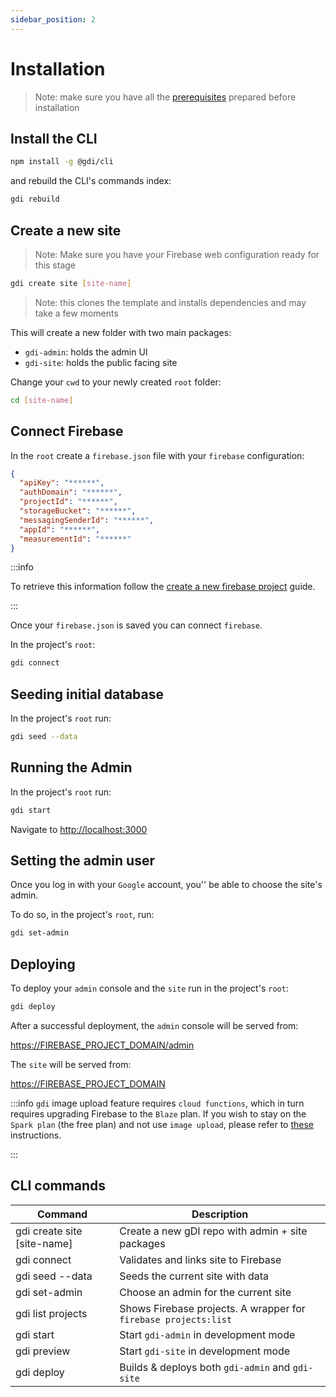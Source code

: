 ```yaml
---
sidebar_position: 2
---
```


# Installation

> Note: make sure you have all the [prerequisites](./prerequisites.md) prepared before installation

## Install the CLI

```sh
npm install -g @gdi/cli
```

and rebuild the CLI's commands index:

```sh
gdi rebuild
```

## Create a new site

> Note: Make sure you have your Firebase web configuration ready for this stage

```sh
gdi create site [site-name]
```

> Note: this clones the template and installs dependencies and may take a few moments

This will create a new folder with two main packages:

- `gdi-admin`: holds the admin UI
- `gdi-site`: holds the public facing site

Change your `cwd` to your newly created `root` folder:

```sh
cd [site-name]
```

## Connect Firebase

In the `root` create a `firebase.json` file with your `firebase` configuration:

```json title="firebase.json"
{
  "apiKey": "******",
  "authDomain": "******",
  "projectId": "******",
  "storageBucket": "******",
  "messagingSenderId": "******",
  "appId": "******",
  "measurementId": "******"
}
```

:::info

To retrieve this information follow the [create a new firebase project](../how-tos/create-a-firebase-project.md) guide.

:::

Once your `firebase.json` is saved you can connect `firebase`.

In the project's `root`:

```sh
gdi connect
```

## Seeding initial database

In the project's `root` run:

```sh
gdi seed --data
```

## Running the Admin

In the project's `root` run:

```sh
gdi start
```

Navigate to [http://localhost:3000](http://localhost:3000)

## Setting the admin user

Once you log in with your `Google` account, you'' be able to choose the site's admin.

To do so, in the project's `root`, run:

```sh
gdi set-admin
```

## Deploying

To deploy your `admin` console and the `site` run
in the project's `root`:

```sh
gdi deploy
```

After a successful deployment, the `admin` console will be served from:

[https://FIREBASE_PROJECT_DOMAIN/admin](https://FIREBASE_PROJECT_DOMAIN/admin)

The `site` will be served from:

[https://FIREBASE_PROJECT_DOMAIN](https://FIREBASE_PROJECT_DOMAIN)

:::info
`gdi` image upload feature requires `cloud functions`, which in turn requires upgrading Firebase to the `Blaze` plan. If you wish to stay on the `Spark plan` (the free plan) and not use `image upload`, please refer to [these](../topics/image-upload#disabling-cloud-function) instructions.

:::

## CLI commands

| Command                     | Description                                                     |
| --------------------------- | --------------------------------------------------------------- |
| gdi create site [site-name] | Create a new gDI repo with admin + site packages                |
| gdi connect                 | Validates and links site to Firebase                            |
| gdi seed --data             | Seeds the current site with data                                |
| gdi set-admin               | Choose an admin for the current site                            |
| gdi list projects           | Shows Firebase projects. A wrapper for `firebase projects:list` |
| gdi start                   | Start `gdi-admin` in development mode                           |
| gdi preview                 | Start `gdi-site` in development mode                            |
| gdi deploy                  | Builds & deploys both `gdi-admin` and `gdi-site`                |
